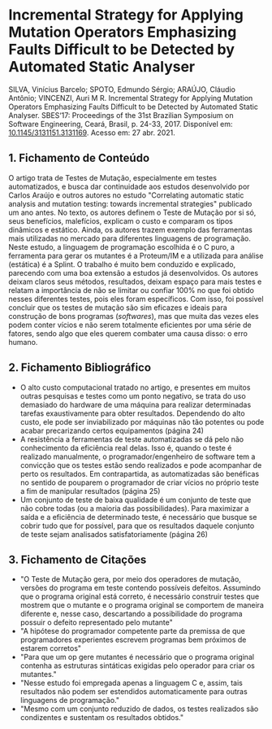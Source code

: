 # Incremental Strategy for Applying Mutation Operators Emphasizing Faults Difficult to be Detected by Automated Static Analyser

SILVA, Vinícius Barcelo; SPOTO, Edmundo Sérgio; ARAÚJO, Cláudio Antônio; VINCENZI, Auri M R. Incremental Strategy for Applying Mutation Operators Emphasizing Faults Difficult to be Detected by Automated Static Analyser. SBES‘17: Proceedings of the 31st Brazilian Symposium on Software Engineering, Ceará, Brasil, p. 24-33, 2017. Disponível em: [10.1145/3131151.3131169](https://doi.org/10.1145/3131151.3131169). Acesso em: 27 abr. 2021.

## 1. Fichamento de Conteúdo

O artigo trata de Testes de Mutação, especialmente em testes automatizados, e busca dar continuidade aos estudos desenvolvido por Carlos Araújo e outros autores no estudo "Correlating automatic static analysis and mutation testing: towards incremental strategies" publicado um ano antes. No texto, os autores definem o Teste de Mutação por si só, seus benefícios, malefícios, explicam o custo e comparam os tipos dinâmicos e estático. Ainda, os autores trazem exemplo das ferramentas mais utilizadas no mercado para diferentes linguagens de programação. Neste estudo, a linguagem de programação escolhida é o C puro, a ferramenta para gerar os mutantes é a Proteum/IM e a utilizada para análise (estática) é a Splint. O trabalho é muito bem conduzido e explicado, parecendo com uma boa extensão a estudos já desenvolvidos. Os autores deixam claros seus métodos, resultados, deixam espaço para mais testes e relatam a importância de não se limitar ou confiar 100% no que foi obtido nesses diferentes testes, pois eles foram específicos. Com isso, foi possível concluir que os testes de mutação são sim eficazes e ideais para construção de bons programas (_softwares_), mas que muita das vezes eles podem conter vícios e não serem totalmente eficientes por uma série de fatores, sendo algo que eles querem combater uma causa disso: o erro humano.

## 2. Fichamento Bibliográfico

* O alto custo computacional tratado no artigo, e presentes em muitos outras pesquisas e testes como um ponto negativo, se trata do uso demasiado do hardware de uma máquina para realizar determinadas tarefas exaustivamente para obter resultados. Dependendo do alto custo, ele pode ser inviabilizado por máquinas não tão potentes ou pode acabar precarizando certos equipamentos (página 24)
* A resistência a ferramentas de teste automatizadas se dá pelo não conhecimento da eficiência real delas. Isso é, quando o teste é realizado manualmente, o programador/engenheiro de software tem a convicção que os testes estão sendo realizados e pode acompanhar de perto os resultados. Em contrapartida, as automatizadas são benéficas no sentido de pouparem o programador de criar vícios no próprio teste a fim de manipular resultados (página 25)
* Um conjunto de teste de baixa qualidade é um conjunto de teste que não cobre todas (ou a maioria das possibilidades). Para maximizar a saída e a eficiência de determinado teste, é necessário que busque se cobrir tudo que for possível, para que os resultados daquele conjunto de teste sejam analisados satisfatoriamente (página 26)

## 3. Fichamento de Citações

* "O Teste de Mutação gera, por meio dos operadores de mutação, versões do programa em teste contendo possíveis defeitos. Assumindo que o programa original está correto, é necessário construir testes que mostrem que o mutante e o programa original se comportem de maneira diferente e, nesse caso, descartando a possibilidade do programa possuir o defeito representado pelo mutante"
* "A hipótese do programador competente parte da premissa de que programadores experientes escrevem programas bem próximos de estarem corretos"
* "Para que um op gere mutantes é necessário que o programa original contenha as estruturas sintáticas exigidas pelo operador para criar os mutantes."
* "Nesse estudo foi empregada apenas a linguagem C e, assim, tais resultados não podem ser estendidos automaticamente para outras linguagens de programação."
* "Mesmo com um conjunto reduzido de dados, os testes realizados são condizentes e sustentam os resultados obtidos."
